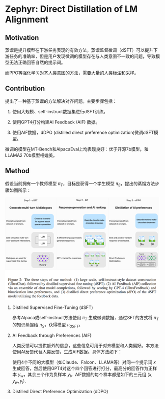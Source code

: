 # Zephyr: Direct Distillation of LM Alignment

## Motivation

蒸馏是提升模型在下游任务表现的有效方法。蒸馏监督微调（dSFT）可以提升下游任务的准确率，但是用户发现微调的模型存在与人类意图不一致的问题，导致模型无法正确回答自然的提示词。

而PPO等强化学习对齐人类意图的方法，需要大量的人类标注和采样。

## Contribution

提出了一种基于蒸馏的方法解决对齐问题。主要步骤包括：

1. 使用大规模、self-instruct数据集进行dSFT训练。

2. 使用GPT4打分构建AI Feedback (AIF) 数据。

3. 使用AIF数据，dDPO (distilled direct preference optimization)微调dSFT模型。

微调的模型在MT-Bench和AlpacaEval上均表现良好：优于开源7b模型，和LLAMA2 70b模型相媲美。

## Method

假设当前拥有一个教师模型 $\pi_T$，目标是获得一个学生模型 $\pi_S$，提出的蒸馏方法步骤如图所示：

![steps](./assets/zephyr_steps.png)

1. Distilled Supervised Fine-Tuning (dSFT)

   参考Alpaca或self-instruct方法使用 $\pi_T$ 生成微调数据，通过SFT的方式将 $\pi_T$ 的知识蒸馏给 $\pi_S$，获得模型 $\pi_{dSFT}$。

2. AI Feedback through Preferences (AIF)

   人类反馈可以提供额外的信息，这些信息可用于对齐模型和人类偏好。本方法使用AI反馈代替人类反馈，生成AIF数据。具体方法如下：

   使用4个不同的大模型（如Claude、Falcon、LLAMA等）对同一个提示词 $x$ 生成回答，然后使用GPT4对这个四个回答进行打分，最高分的回答作为正样本 $y_w$，其余三个作为负样本 $y_l$。AIF数据的每个样本都是如下的三元组 $(x, y_w, y_l)$.

3. Distilled Direct Preference Optimization (dDPO)

   